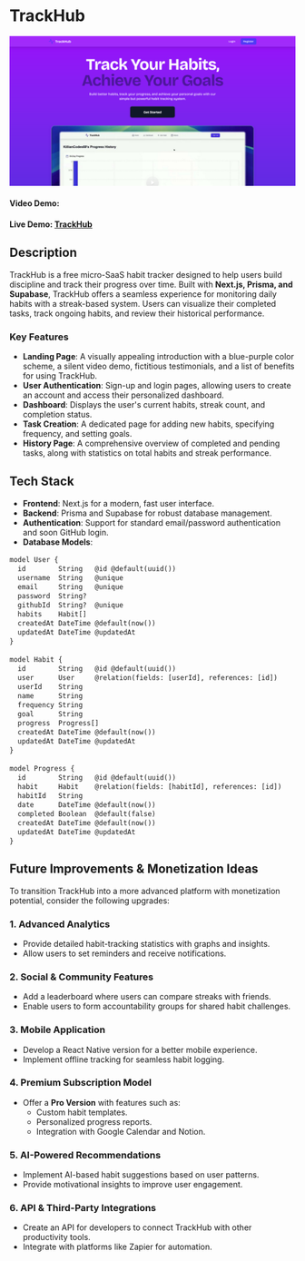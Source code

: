 # TrackHub

![Screen](screen)

#### Video Demo: <URL HERE>

#### Live Demo: [TrackHub](https://track-hub-seven.vercel.app/)

## Description

TrackHub is a free micro-SaaS habit tracker designed to help users build discipline and track their progress over time. Built with **Next.js, Prisma, and Supabase**, TrackHub offers a seamless experience for monitoring daily habits with a streak-based system. Users can visualize their completed tasks, track ongoing habits, and review their historical performance.

### Key Features
- **Landing Page**: A visually appealing introduction with a blue-purple color scheme, a silent video demo, fictitious testimonials, and a list of benefits for using TrackHub.
- **User Authentication**: Sign-up and login pages, allowing users to create an account and access their personalized dashboard.
- **Dashboard**: Displays the user's current habits, streak count, and completion status.
- **Task Creation**: A dedicated page for adding new habits, specifying frequency, and setting goals.
- **History Page**: A comprehensive overview of completed and pending tasks, along with statistics on total habits and streak performance.

## Tech Stack
- **Frontend**: Next.js for a modern, fast user interface.
- **Backend**: Prisma and Supabase for robust database management.
- **Authentication**: Support for standard email/password authentication and soon GitHub login.
- **Database Models**:

```prisma
model User {
  id        String   @id @default(uuid())
  username  String   @unique
  email     String   @unique
  password  String?
  githubId  String?  @unique
  habits    Habit[]
  createdAt DateTime @default(now())  
  updatedAt DateTime @updatedAt   
}

model Habit {
  id        String   @id @default(uuid())
  user      User     @relation(fields: [userId], references: [id])
  userId    String
  name      String
  frequency String
  goal      String
  progress  Progress[]
  createdAt DateTime @default(now())  
  updatedAt DateTime @updatedAt     
}

model Progress {
  id        String   @id @default(uuid())
  habit     Habit    @relation(fields: [habitId], references: [id])
  habitId   String
  date      DateTime @default(now())
  completed Boolean  @default(false)
  createdAt DateTime @default(now())  
  updatedAt DateTime @updatedAt     
}
```

## Future Improvements & Monetization Ideas

To transition TrackHub into a more advanced platform with monetization potential, consider the following upgrades:

### **1. Advanced Analytics**
- Provide detailed habit-tracking statistics with graphs and insights.
- Allow users to set reminders and receive notifications.

### **2. Social & Community Features**
- Add a leaderboard where users can compare streaks with friends.
- Enable users to form accountability groups for shared habit challenges.

### **3. Mobile Application**
- Develop a React Native version for a better mobile experience.
- Implement offline tracking for seamless habit logging.

### **4. Premium Subscription Model**
- Offer a **Pro Version** with features such as:
  - Custom habit templates.
  - Personalized progress reports.
  - Integration with Google Calendar and Notion.

### **5. AI-Powered Recommendations**
- Implement AI-based habit suggestions based on user patterns.
- Provide motivational insights to improve user engagement.

### **6. API & Third-Party Integrations**
- Create an API for developers to connect TrackHub with other productivity tools.
- Integrate with platforms like Zapier for automation.

